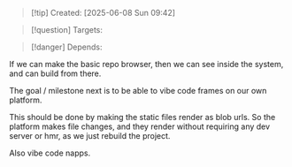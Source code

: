 
>[!tip] Created: [2025-06-08 Sun 09:42]

>[!question] Targets: 

>[!danger] Depends: 

If we can make the basic repo browser, then we can see inside the system, and can build from there.

The goal / milestone next is to be able to vibe code frames on our own platform.

This should be done by making the static files render as blob urls.
So the platform makes file changes, and they render without requiring any dev server or hmr, as we just rebuild the project.

Also vibe code napps.
